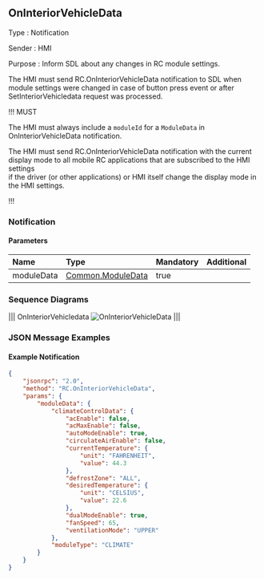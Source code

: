 ## OnInteriorVehicleData

Type
: Notification

Sender
: HMI

Purpose
: Inform SDL about any changes in RC module settings.



The HMI must send RC.OnInteriorVehicleData notification to SDL when module settings were changed in case of button press event or after SetInteriorVehicledata request was processed.

!!! MUST

The HMI must always include a `moduleId` for a `ModuleData` in OnInteriorVehicleData notification.

The HMI must send RC.OnInteriorVehicleData notification with the current display mode to all mobile RC applications that are subscribed to the HMI settings  
if the driver (or other applications) or HMI itself change the display mode in the HMI settings.

!!!

### Notification

#### Parameters

|Name|Type|Mandatory|Additional|
|:---|:---|:--------|:---------|
|moduleData|[Common.ModuleData](../../common/structs/#moduledata)|true||

### Sequence Diagrams

|||
OnInteriorVehicledata
![OnInteriorVehicleData](assets/OnInteriorVehicleData.png)
|||

### JSON Message Examples

#### Example Notification

```json
{
    "jsonrpc": "2.0",
    "method": "RC.OnInteriorVehicleData",
    "params": {
        "moduleData": {
            "climateControlData": {
                "acEnable": false,
                "acMaxEnable": false,
                "autoModeEnable": true,
                "circulateAirEnable": false,
                "currentTemperature": {
                    "unit": "FAHRENHEIT",
                    "value": 44.3
                },
                "defrostZone": "ALL",
                "desiredTemperature": {
                    "unit": "CELSIUS",
                    "value": 22.6
                },
                "dualModeEnable": true,
                "fanSpeed": 65,
                "ventilationMode": "UPPER"
            },
            "moduleType": "CLIMATE"
        }
    }
}
```
